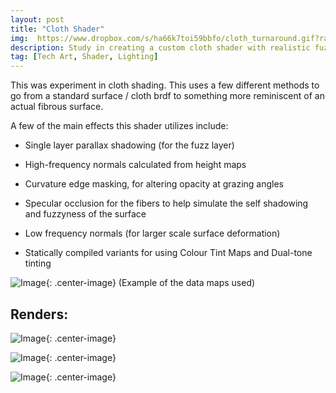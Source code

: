 ```yaml
---
layout: post
title: "Cloth Shader"
img:  https://www.dropbox.com/s/ha66k7toi59bbfo/cloth_turnaround.gif?raw=1
description: Study in creating a custom cloth shader with realistic fuzz and fiber masking.
tag: [Tech Art, Shader, Lighting]
---
```

This was experiment in cloth shading. This uses a few different methods to go from a standard surface / cloth brdf to something more reminiscent of an actual fibrous surface.

A few of the main effects this shader utilizes include:

- Single layer parallax shadowing (for the fuzz layer)

- High-frequency normals calculated from height maps

- Curvature edge masking, for altering opacity at grazing angles

- Specular occlusion for the fibers to help simulate the self shadowing and fuzzyness of the surface

- Low frequency normals (for larger scale surface deformation)

- Statically compiled variants for using Colour Tint Maps and Dual-tone tinting

![Image](https://www.dropbox.com/s/elotrl3szm0djdu/07.png?raw=1){: .center-image}
(Example of the data maps used)

## Renders:

![Image](https://www.dropbox.com/s/kwj7o7m0jsultw6/thumb.png?raw=1){: .center-image}

![Image](https://www.dropbox.com/s/pmlde33hv2wqklj/materials.png?raw=1){: .center-image}

![Image](https://www.dropbox.com/s/oqeic32dm93jemu/02.png?raw=1){: .center-image}
